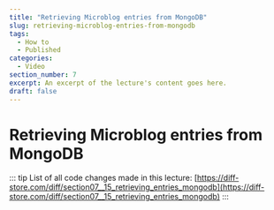 ```yaml
---
title: "Retrieving Microblog entries from MongoDB"
slug: retrieving-microblog-entries-from-mongodb
tags:
  - How to
  - Published
categories:
  - Video
section_number: 7
excerpt: An excerpt of the lecture's content goes here.
draft: false
---
```


# Retrieving Microblog entries from MongoDB

::: tip
List of all code changes made in this lecture: [https://diff-store.com/diff/section07__15_retrieving_entries_mongodb](https://diff-store.com/diff/section07__15_retrieving_entries_mongodb)
:::